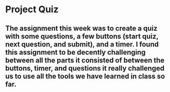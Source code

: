 # Project Quiz

## The assignment this week was to create a quiz with some questions, a few buttons (start quiz, next question, and submit), and a timer. I found this assignment to be decently challenging between all the parts it consisted of between the buttons, timer, and questions it really challenged us to use all the tools we have learned in class so far.

